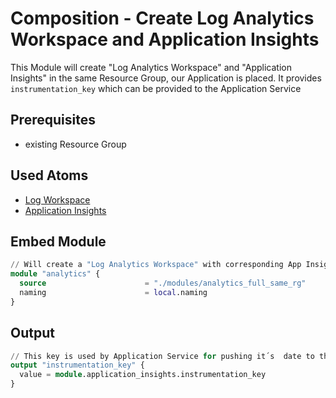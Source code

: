 # Composition - Create Log Analytics Workspace and Application Insights

This Module will create "Log Analytics Workspace" and "Application Insights" in the same Resource Group, our Application is placed. 
It provides `instrumentation_key` which can be provided to the Application Service
## Prerequisites

- existing Resource Group
## Used Atoms

- [Log Workspace](../../atoms/log_workspace/README.md)
- [Application Insights](../../atoms/application_insights/README.md)

## Embed Module

```terraform
// Will create a "Log Analytics Workspace" with corresponding App Insights
module "analytics" {
  source                      = "./modules/analytics_full_same_rg"
  naming                      = local.naming
}
```
## Output
```terraform
// This key is used by Application Service for pushing it´s  date to the Application Insights
output "instrumentation_key" {
  value = module.application_insights.instrumentation_key
}
```
